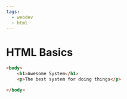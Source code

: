 ```yaml
---
tags:
  - webdev
  - html
---
```


# HTML Basics

```html
<body>
    <h1>Awesome System</h1>
    <p>The best system for doing things</p>

</body>
```

